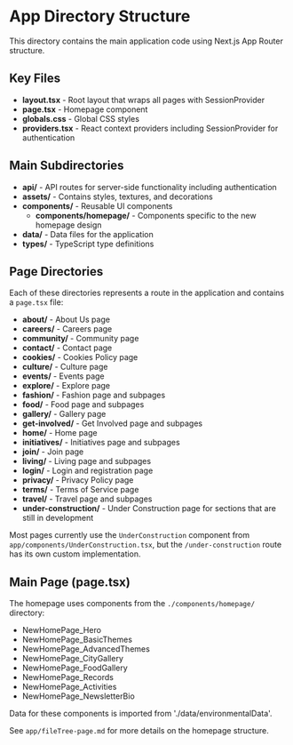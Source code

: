 # App Directory Structure

This directory contains the main application code using Next.js App Router structure.

## Key Files

- **layout.tsx** - Root layout that wraps all pages with SessionProvider
- **page.tsx** - Homepage component
- **globals.css** - Global CSS styles
- **providers.tsx** - React context providers including SessionProvider for authentication

## Main Subdirectories

- **api/** - API routes for server-side functionality including authentication
- **assets/** - Contains styles, textures, and decorations
- **components/** - Reusable UI components
  - **components/homepage/** - Components specific to the new homepage design
- **data/** - Data files for the application
- **types/** - TypeScript type definitions

## Page Directories

Each of these directories represents a route in the application and contains a `page.tsx` file:

- **about/** - About Us page
- **careers/** - Careers page
- **community/** - Community page
- **contact/** - Contact page
- **cookies/** - Cookies Policy page
- **culture/** - Culture page
- **events/** - Events page
- **explore/** - Explore page
- **fashion/** - Fashion page and subpages
- **food/** - Food page and subpages
- **gallery/** - Gallery page
- **get-involved/** - Get Involved page and subpages
- **home/** - Home page
- **initiatives/** - Initiatives page and subpages
- **join/** - Join page
- **living/** - Living page and subpages
- **login/** - Login and registration page
- **privacy/** - Privacy Policy page
- **terms/** - Terms of Service page
- **travel/** - Travel page and subpages
- **under-construction/** - Under Construction page for sections that are still in development

Most pages currently use the `UnderConstruction` component from `app/components/UnderConstruction.tsx`, but the `/under-construction` route has its own custom implementation.

## Main Page (page.tsx)

The homepage uses components from the `./components/homepage/` directory:
- NewHomePage_Hero
- NewHomePage_BasicThemes
- NewHomePage_AdvancedThemes
- NewHomePage_CityGallery
- NewHomePage_FoodGallery
- NewHomePage_Records
- NewHomePage_Activities
- NewHomePage_NewsletterBio

Data for these components is imported from './data/environmentalData'.

See `app/fileTree-page.md` for more details on the homepage structure.
